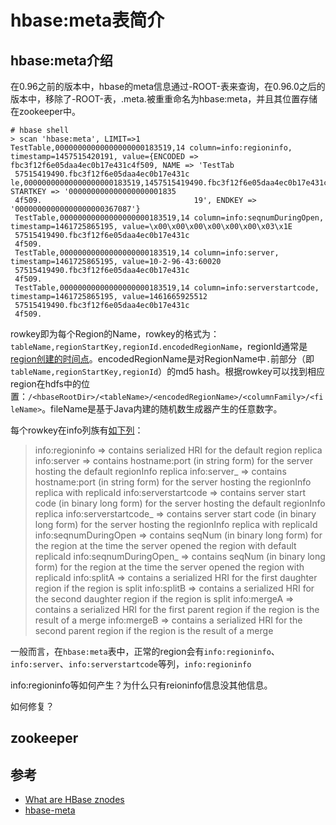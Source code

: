 # hbase:meta表简介

## hbase:meta介绍
在0.96之前的版本中，hbase的meta信息通过-ROOT-表来查询，在0.96.0之后的版本中，移除了-ROOT-表，.meta.被重重命名为hbase:meta，并且其位置存储在zookeeper中。

```
# hbase shell
> scan 'hbase:meta', LIMIT=>1
TestTable,00000000000000000000183519,14 column=info:regioninfo, timestamp=1457515420191, value={ENCODED => fbc3f12f6e05daa4ec0b17e431c4f509, NAME => 'TestTab
 57515419490.fbc3f12f6e05daa4ec0b17e431c le,00000000000000000000183519,1457515419490.fbc3f12f6e05daa4ec0b17e431c4f509.', STARTKEY => '000000000000000000001835
 4f509.                                  19', ENDKEY => '00000000000000000000367087'}
 TestTable,00000000000000000000183519,14 column=info:seqnumDuringOpen, timestamp=1461725865195, value=\x00\x00\x00\x00\x00\x00\x03\x1E
 57515419490.fbc3f12f6e05daa4ec0b17e431c
 4f509.
 TestTable,00000000000000000000183519,14 column=info:server, timestamp=1461725865195, value=10-2-96-43:60020
 57515419490.fbc3f12f6e05daa4ec0b17e431c
 4f509.
 TestTable,00000000000000000000183519,14 column=info:serverstartcode, timestamp=1461725865195, value=1461665925512
 57515419490.fbc3f12f6e05daa4ec0b17e431c
 4f509.
```

rowkey即为每个Region的Name，rowkey的格式为：`tableName,regionStartKey,regionId.encodedRegionName`，regionId通常是[region创建的时间点](https://hbase.apache.org/apidocs/src-html/org/apache/hadoop/hbase/HRegionInfo.html#line.375)。encodedRegionName是对RegionName中`.`前部分（即`tableName,regionStartKey,regionId`）的md5 hash。根据rowkey可以找到相应region在hdfs中的位置：`/<hbaseRootDir>/<tableName>/<encodedRegionName>/<columnFamily>/<fileName>`。fileName是基于Java内建的随机数生成器产生的任意数字。

每个rowkey在info列族有[如下列](https://github.com/apache/hbase/blob/master/hbase-client/src/main/java/org/apache/hadoop/hbase/MetaTableAccessor.java)：

>info:regioninfo         => contains serialized HRI for the default region replica
 info:server             => contains hostname:port (in string form) for the server hosting
                            the default regionInfo replica
 info:server_<replicaId> => contains hostname:port (in string form) for the server hosting the
                            regionInfo replica with replicaId
 info:serverstartcode    => contains server start code (in binary long form) for the server
                            hosting the default regionInfo replica
 info:serverstartcode_<replicaId> => contains server start code (in binary long form) for the
                                     server hosting the regionInfo replica with replicaId
 info:seqnumDuringOpen    => contains seqNum (in binary long form) for the region at the time
                             the server opened the region with default replicaId
 info:seqnumDuringOpen_<replicaId> => contains seqNum (in binary long form) for the region at
                             the time the server opened the region with replicaId
 info:splitA              => contains a serialized HRI for the first daughter region if the
                             region is split
 info:splitB              => contains a serialized HRI for the second daughter region if the
                             region is split
 info:mergeA              => contains a serialized HRI for the first parent region if the
                             region is the result of a merge
 info:mergeB              => contains a serialized HRI for the second parent region if the
                             region is the result of a merge
>

一般而言，在`hbase:meta`表中，正常的region会有`info:regioninfo`、`info:server`、`info:serverstartcode`等列，`info:regioninfo`

info:regioninfo等如何产生？为什么只有reioninfo信息没其他信息。

如何修复？

## zookeeper


## 参考
- [What are HBase znodes](http://blog.cloudera.com/blog/2013/10/what-are-hbase-znodes/)
- [hbase-meta](https://github.com/XingCloud/HMitosis/wiki/hbase-meta)
